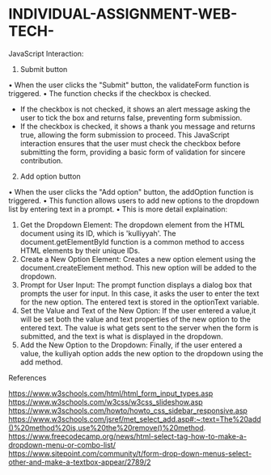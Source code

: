 # INDIVIDUAL-ASSIGNMENT-WEB-TECH-
JavaScript Interaction:
1.	Submit button

•	When the user clicks the "Submit" button, the validateForm function is triggered.
•	The function checks if the checkbox is checked.

-	If the checkbox is not checked, it shows an alert message asking the user to tick the box and returns false, preventing form submission.
-	If the checkbox is checked, it shows a thank you message and returns true, allowing the form submission to proceed.
This JavaScript interaction ensures that the user must check the checkbox before submitting the form, providing a basic form of validation for sincere contribution.

2.	Add option button

•	When the user clicks the "Add option" button, the addOption function is triggered.
•	This function allows users to add new options to the dropdown list by entering text in a prompt.
•	This is more detail explaination:

1.	Get the Dropdown Element:
The dropdown element from the HTML document using its ID, which is 'kulliyyah'. The document.getElementById function is a common method to access HTML elements by their unique IDs.
2.	Create a New Option Element:
Creates a new option element using the document.createElement method. This new option will be added to the dropdown.
3.	Prompt for User Input:
The prompt function displays a dialog box that prompts the user for input. In this case, it asks the user to enter the text for the new option. The entered text is stored in the optionText variable.
4.	Set the Value and Text of the New Option:
If the user entered a value,it will be set both the value and text properties of the new option to the entered text. The value is what gets sent to the server when the form is submitted, and the text is what is displayed in the dropdown.
5.	Add the New Option to the Dropdown:
Finally, if the user entered a value, the kulliyah option adds the new option to the dropdown using the add method.



References

https://www.w3schools.com/html/html_form_input_types.asp
https://www.w3schools.com/w3css/w3css_slideshow.asp
https://www.w3schools.com/howto/howto_css_sidebar_responsive.asp
https://www.w3schools.com/jsref/met_select_add.asp#:~:text=The%20add()%20method%20is,use%20the%20remove()%20method.
https://www.freecodecamp.org/news/html-select-tag-how-to-make-a-dropdown-menu-or-combo-list/
https://www.sitepoint.com/community/t/form-drop-down-menus-select-other-and-make-a-textbox-appear/2789/2



